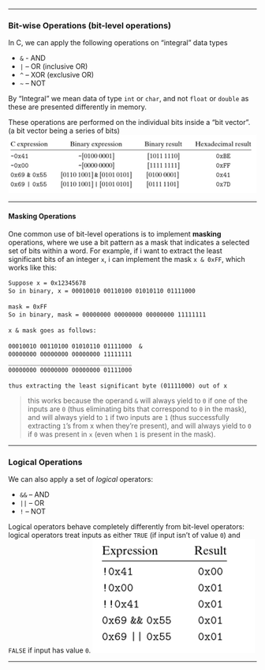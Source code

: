 __________
### Bit-wise Operations (bit-level operations)
In C, we can apply the following operations on “integral” data types
- `&` - AND
- `|` – OR (inclusive OR)
- `^` – XOR (exclusive OR)
- `~` – NOT

By “Integral” we mean data of type `int` or `char`, and not `float` or `double` as these are presented differently in memory. 

These operations are performed on the individual bits inside a “bit vector”. (a bit vector being a series of bits)  
![](images/2.5.1.png)
_______
#### Masking Operations
One common use of bit-level operations is to implement **masking** operations, where we use a bit pattern as a mask that indicates a selected set of bits within a word.
For example, if i want to extract the least significant bits of an integer `x`, i can implement the mask `x & 0xFF`, which works like this:

```
Suppose x = 0x12345678
So in binary, x = 00010010 00110100 01010110 01111000

mask = 0xFF
So in binary, mask = 00000000 00000000 00000000 11111111

x & mask goes as follows:

00010010 00110100 01010110 01111000  &
00000000 00000000 00000000 11111111   
___________________________________
00000000 00000000 00000000 01111000

thus extracting the least significant byte (01111000) out of x
```
> this works because the operand `&` will always yield to `0` if one of the inputs are `0` (thus eliminating bits that correspond to `0` in the mask), and will always yield to `1` if two inputs are `1` (thus successfully extracting `1`’s from x when they’re present), and will always yield to `0` if `0` was present in `x` (even when `1` is present in the mask).
________
### Logical Operations
We can also apply a set of *logical* operators:
- `&&` – AND
- `||` – OR
- `!` – NOT

Logical operators behave completely differently from bit-level operators: logical operators treat inputs as either `TRUE` (if input isn’t of value `0`) and `FALSE` if input has value `0`.
![](images/2.5.2.png)
_______

